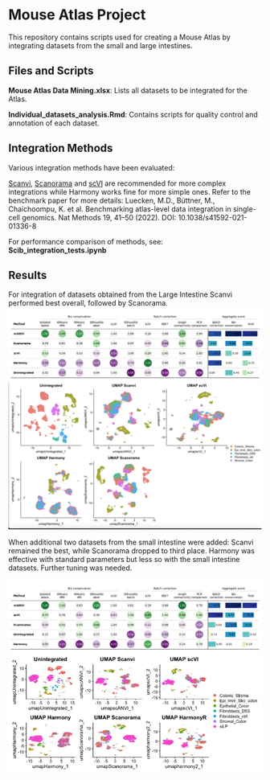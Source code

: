 # **Mouse Atlas Project**
This repository contains scripts used for creating a Mouse Atlas by integrating datasets from the small and large intestines.

## **Files and Scripts**
**Mouse Atlas Data Mining.xlsx**: Lists all datasets to be integrated for the Atlas.

**Individual_datasets_analysis.Rmd**: Contains scripts for quality control and annotation of each dataset.

## **Integration Methods**
Various integration methods have been evaluated:

[Scanvi](https://docs.scvi-tools.org/en/stable/user_guide/models/scanvi.html), [Scanorama](https://github.com/brianhie/scanorama) and [scVI](https://docs.scvi-tools.org/en/stable/user_guide/models/scanvi.html) are recommended for more complex integrations while Harmony works fine for more simple ones.
Refer to the benchmark paper for more details: Luecken, M.D., Büttner, M., Chaichoompu, K. et al. Benchmarking atlas-level data integration in single-cell genomics. Nat Methods 19, 41–50 (2022). DOI: 10.1038/s41592-021-01336-8


For performance comparison of methods, see: **Scib_integration_tests.ipynb**

## **Results**
For integration of datasets obtained from the Large Intestine Scanvi performed best overall, followed by Scanorama.
![Benchmark plot](Images/LI_benchamark_plot.png)
![Umap per method comparison](Images/LI_umap_comparison_methods.png)

When additional two datasets from the small intestine were added:
Scanvi remained the best, while Scanorama dropped to third place. Harmony was effective with standard parameters but less so with the small intestine datasets. Further tuning was needed.

![Benchmark plot](Images/SI_LI_benchmark_plot.png)
![Umap per method comparison](Images/SI_LI_Umap_comparison_tweaked_harmony.jpeg)




